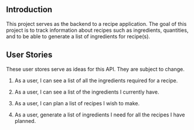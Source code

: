 ## Introduction

This project serves as the backend to a recipe application. The goal of this project is to track information about recipes such as ingredients, quantities, and to be able to generate a list of ingredients for recipe(s).

## User Stories

These user stores serve as ideas for this API. They are subject to change.

1. As a user, I can see a list of all the ingredients required for a recipe.

2. As a user, I can see a list of the ingredients I currently have.

3. As a user, I can plan a list of recipes I wish to make.

4. As a user, generate a list of ingredients I need for all the recipes I have planned.


